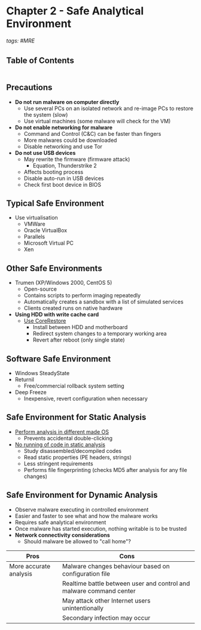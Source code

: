 # Chapter 2 - Safe Analytical Environment

###### tags: #MRE 

## Table of Contents
```toc
```

## Precautions
- **Do not run malware on computer directly**
	- Use several PCs on an isolated network and re-image PCs to restore the system (slow)
	- Use virtual machines (some malware will check for the VM)
- **Do not enable networking for malware**
	- Command and Control (C&C) can be faster than fingers
	- More malwares could be downloaded
	- Disable networking and use Tor
- **Do not use USB devices**
	- May rewrite the firmware (firmware attack)
		- Equation, Thunderstrike 2
	- Affects booting process
	- Disable auto-run in USB devices
	- Check first boot device in BIOS

## Typical Safe Environment
- Use virtualisation
	- VMWare
	- Oracle VirtualBox
	- Parallels
	- Microsoft Virtual PC
	- Xen

## Other Safe Environments
- Trumen (XP/Windows 2000, CentOS 5)
	- Open-source
	- Contains scripts to perform imaging repeatedly
	- Automatically creates a sandbox with a list of simulated services
	- Clients created runs on native hardware
- **Using HDD with write cache card**
	- <u>Use CoreRestore</u>
		- Install between HDD and motherboard
		- Redirect system changes to a temporary working area
		- Revert after reboot (only single state)

## Software Safe Environment
- Windows SteadyState
- Returnil
	- Free/commercial rollback system setting 
- Deep Freeze
	- Inexpensive, revert configuration when necessary

## Safe Environment for Static Analysis
- <u>Perform analysis in different made OS</u>
	- Prevents accidental double-clicking
- <u>No running of code in static analysis</u>
	- Study disassembled/decompiled codes
	- Read static properties (PE headers, strings)
	- Less stringent requirements
	- Performs file fingerprinting (checks MD5 after analysis for any file changes)

## Safe Environment for Dynamic Analysis
- Observe malware executing in controlled environment 
- Easier and faster to see what and how the malware works
- Requires safe analytical environment
- Once malware has started execution, nothing writable is to be trusted
- **Network connectivity considerations**
	- Should malware be allowed to "call home"?

| Pros                   | Cons                                                                |
| ---------------------- | ------------------------------------------------------------------- |
| More accurate analysis | Malware changes behaviour based on configuration file               |
|                        | Realtime battle between user and control and malware command center |
|                        | May attack other Internet users unintentionally                     |
|                        | Secondary infection may occur                                                                    |

